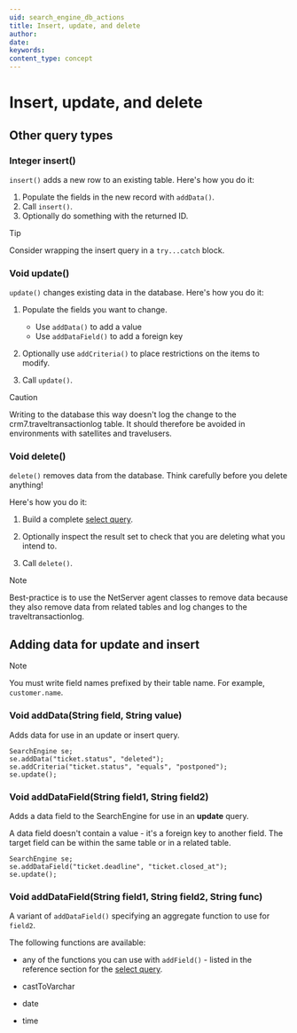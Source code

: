 ```yaml
---
uid: search_engine_db_actions
title: Insert, update, and delete
author:
date:
keywords:
content_type: concept
---
```


# Insert, update, and delete

## Other query types

### Integer insert()

`insert()` adds a new row to an existing table. Here's how you do it:

1. Populate the fields in the new record with `addData()`.
2. Call `insert()`.
3. Optionally do something with the returned ID.

> [!TIP]
> Consider wrapping the insert query in a `try...catch` block.

### Void update()

`update()` changes existing data in the database. Here's how you do it:

1. Populate the fields you want to change.
   * Use `addData()` to add a value
   * Use `addDataField()`  to add a foreign key

2. Optionally use `addCriteria()` to place restrictions on the items to modify.

3. Call `update()`.

> [!CAUTION]
> Writing to the database this way doesn't log the change to the crm7.traveltransactionlog table. It should therefore be avoided in environments with satellites and travelusers.

### Void delete()

`delete()` removes data from the database. Think carefully before you delete anything!

Here's how you do it:

1. Build a complete [select query][1].

2. Optionally inspect the result set to check that you are deleting what you intend to.

3. Call `delete()`.

> [!NOTE]
> Best-practice is to use the NetServer agent classes to remove data because they also remove data from related tables and log changes to the traveltransactionlog.

## Adding data for update and insert

> [!NOTE]
> You must write field names prefixed by their table name. For example, `customer.name`.

### Void addData(String field, String value)

Adds data for use in an update or insert query.

```crmscript
SearchEngine se;
se.addData("ticket.status", "deleted");
se.addCriteria("ticket.status", "equals", "postponed");
se.update();
```

### Void addDataField(String field1, String field2)

Adds a data field to the SearchEngine for use in an **update** query.

A data field doesn't contain a value - it's a foreign key to another field. The target field can be within the same table or in a related table.

```crmscript
SearchEngine se;
se.addDataField("ticket.deadline", "ticket.closed_at");
se.update();
```

### Void addDataField(String field1, String field2, String func)

A variant of `addDataField()` specifying an aggregate function to use for `field2`.

The following functions are available:

* any of the functions you can use with `addField()` - listed in the reference section for the [select query][1].

* castToVarchar
* date
* time

<!-- Referenced links -->
[1]: ./se-select.md
